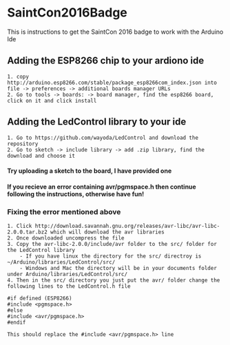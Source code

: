 # SaintCon2016Badge
This is instructions to get the SaintCon 2016 badge to work with the Arduino Ide
## Adding the ESP8266 chip to your ardiono ide
    1. copy http://arduino.esp8266.com/stable/package_esp8266com_index.json into file -> preferences -> additional boards manager URLs
    2. Go to tools -> boards: -> board manager, find the esp8266 board, click on it and click install
## Adding the LedControl library to your ide
    1. Go to https://github.com/wayoda/LedControl and download the repository
    2. Go to sketch -> include library -> add .zip library, find the download and choose it
#### Try uploading a sketch to the board, I have provided one
#### If you recieve an error containing avr/pgmspace.h then continue following the instructions, otherwise have fun!
### Fixing the error mentioned above
    1. Click http://download.savannah.gnu.org/releases/avr-libc/avr-libc-2.0.0.tar.bz2 which will download the avr libraries
    2. Once downloaded uncompress the file
    3. Copy the avr-libc-2.0.0/include/avr folder to the src/ folder for the LedControl library
        - If you have linux the directory for the src/ directroy is ~/Arduino/libraries/LedControl/src/
        - Windows and Mac the directory will be in your documents folder under Arduino/libraries/LedControl/src/
    4. Then in the src/ directory you just put the avr/ folder change the following lines to the LedControl.h file
    
    #if defined (ESP8266)
    #include <pgmspace.h>
    #else
    #include <avr/pgmspace.h>
    #endif
    
    This should replace the #include <avr/pgmspace.h> line

    
